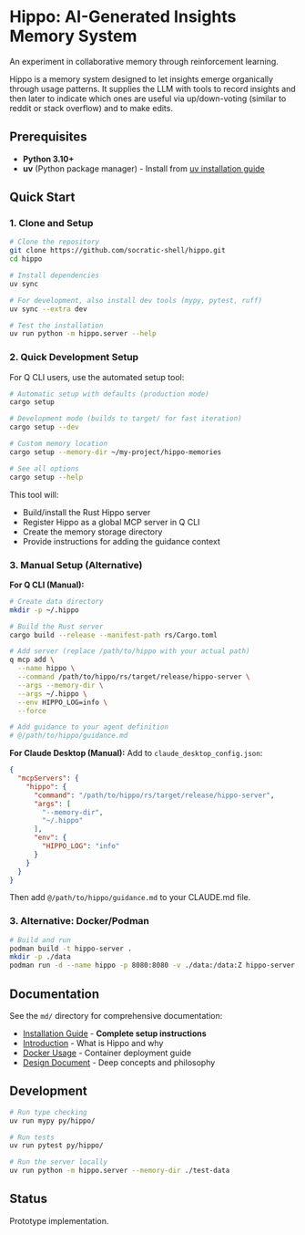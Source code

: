 # Hippo: AI-Generated Insights Memory System

An experiment in collaborative memory through reinforcement learning.

Hippo is a memory system designed to let insights emerge organically through usage patterns. It supplies the LLM with tools to record insights and then later to indicate which ones are useful via up/down-voting (similar to reddit or stack overflow) and to make edits.

## Prerequisites

- **Python 3.10+**
- **uv** (Python package manager) - Install from [uv installation guide](https://docs.astral.sh/uv/getting-started/installation/)

## Quick Start

### 1. Clone and Setup

```bash
# Clone the repository
git clone https://github.com/socratic-shell/hippo.git
cd hippo

# Install dependencies
uv sync

# For development, also install dev tools (mypy, pytest, ruff)
uv sync --extra dev

# Test the installation
uv run python -m hippo.server --help
```

### 2. Quick Development Setup

For Q CLI users, use the automated setup tool:

```bash
# Automatic setup with defaults (production mode)
cargo setup

# Development mode (builds to target/ for fast iteration)
cargo setup --dev

# Custom memory location
cargo setup --memory-dir ~/my-project/hippo-memories

# See all options
cargo setup --help
```

This tool will:
- Build/install the Rust Hippo server
- Register Hippo as a global MCP server in Q CLI
- Create the memory storage directory
- Provide instructions for adding the guidance context

### 3. Manual Setup (Alternative)

**For Q CLI (Manual):**
```bash
# Create data directory
mkdir -p ~/.hippo

# Build the Rust server
cargo build --release --manifest-path rs/Cargo.toml

# Add server (replace /path/to/hippo with your actual path)
q mcp add \
  --name hippo \
  --command /path/to/hippo/rs/target/release/hippo-server \
  --args --memory-dir \
  --args ~/.hippo \
  --env HIPPO_LOG=info \
  --force

# Add guidance to your agent definition
# @/path/to/hippo/guidance.md
```

**For Claude Desktop (Manual):** Add to `claude_desktop_config.json`:
```json
{
  "mcpServers": {
    "hippo": {
      "command": "/path/to/hippo/rs/target/release/hippo-server",
      "args": [
        "--memory-dir", 
        "~/.hippo"
      ],
      "env": {
        "HIPPO_LOG": "info"
      }
    }
  }
}
```

Then add `@/path/to/hippo/guidance.md` to your CLAUDE.md file.

### 3. Alternative: Docker/Podman

```bash
# Build and run
podman build -t hippo-server .
mkdir -p ./data
podman run -d --name hippo -p 8080:8080 -v ./data:/data:Z hippo-server
```

## Documentation

See the `md/` directory for comprehensive documentation:

- [Installation Guide](md/installation.md) - **Complete setup instructions**
- [Introduction](md/introduction.md) - What is Hippo and why
- [Docker Usage](md/docker.md) - Container deployment guide
- [Design Document](md/design/design-doc.md) - Deep concepts and philosophy

## Development

```bash
# Run type checking
uv run mypy py/hippo/

# Run tests
uv run pytest py/hippo/

# Run the server locally
uv run python -m hippo.server --memory-dir ./test-data
```

## Status

Prototype implementation.
